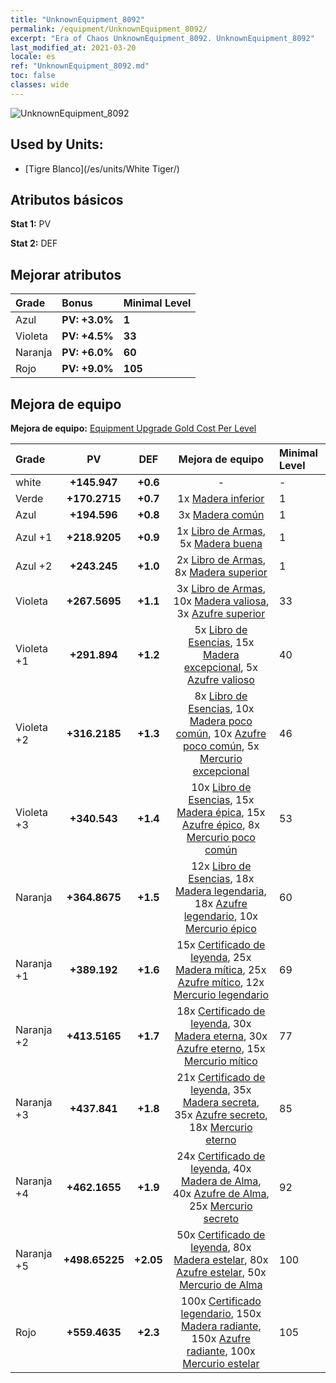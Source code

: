 ```yaml
---
title: "UnknownEquipment_8092"
permalink: /equipment/UnknownEquipment_8092/
excerpt: "Era of Chaos UnknownEquipment_8092. UnknownEquipment_8092"
last_modified_at: 2021-03-20
locale: es
ref: "UnknownEquipment_8092.md"
toc: false
classes: wide
---
```


  ![UnknownEquipment_8092](/images/e/e_8092.png)

## Used by Units:

* [Tigre Blanco](/es/units/White Tiger/) 


## Atributos básicos
 **Stat 1:** PV

 **Stat 2:** DEF

## Mejorar atributos

  |     Grade    |   Bonus | Minimal Level | 
  |:-------------|:--------|:--------------| 
  | Azul | **PV: +3.0%** | **1** | 
  | Violeta | **PV: +4.5%** | **33** | 
  | Naranja | **PV: +6.0%** | **60** | 
  | Rojo | **PV: +9.0%** | **105** | 


## Mejora de equipo
 **Mejora de equipo:** [Equipment Upgrade Gold Cost Per Level](/equipment/EquipmentUpgradeCostPerLevel/) 

  |          Grade      | PV | DEF | Mejora de equipo | Minimal Level |
  |:--------------------|:---------:|:---------:|:----------------:|:--------------|
  | white | **+145.947** | **+0.6** | - | - |
  | Verde | **+170.2715** | **+0.7** | 1x [Madera inferior](/es/Items/mat_1/) | 1 |
  | Azul | **+194.596** | **+0.8** | 3x [Madera común](/es/Items/mat_7/) | 1 |
  | Azul +1 | **+218.9205** | **+0.9** | 1x [Libro de Armas](/es/Items/mat_18/), 5x [Madera buena](/es/Items/mat_13/) | 1 |
  | Azul +2 | **+243.245** | **+1.0** | 2x [Libro de Armas](/es/Items/mat_25/), 8x [Madera superior](/es/Items/mat_20/) | 1 |
  | Violeta | **+267.5695** | **+1.1** | 3x [Libro de Armas](/es/Items/mat_32/), 10x [Madera valiosa](/es/Items/mat_27/), 3x [Azufre superior](/es/Items/mat_22/) | 33 |
  | Violeta +1 | **+291.894** | **+1.2** | 5x [Libro de Esencias](/es/Items/mat_39/), 15x [Madera excepcional](/es/Items/mat_34/), 5x [Azufre valioso](/es/Items/mat_29/) | 40 |
  | Violeta +2 | **+316.2185** | **+1.3** | 8x [Libro de Esencias](/es/Items/mat_46/), 10x [Madera poco común](/es/Items/mat_41/), 10x [Azufre poco común](/es/Items/mat_43/), 5x [Mercurio excepcional](/es/Items/mat_35/) | 46 |
  | Violeta +3 | **+340.543** | **+1.4** | 10x [Libro de Esencias](/es/Items/mat_53/), 15x [Madera épica](/es/Items/mat_48/), 15x [Azufre épico](/es/Items/mat_50/), 8x [Mercurio poco común](/es/Items/mat_42/) | 53 |
  | Naranja | **+364.8675** | **+1.5** | 12x [Libro de Esencias](/es/Items/mat_60/), 18x [Madera legendaria](/es/Items/mat_55/), 18x [Azufre legendario](/es/Items/mat_57/), 10x [Mercurio épico](/es/Items/mat_49/) | 60 |
  | Naranja +1 | **+389.192** | **+1.6** | 15x [Certificado de leyenda](/es/Items/mat_67/), 25x [Madera mítica](/es/Items/mat_62/), 25x [Azufre mítico](/es/Items/mat_64/), 12x [Mercurio legendario](/es/Items/mat_56/) | 69 |
  | Naranja +2 | **+413.5165** | **+1.7** | 18x [Certificado de leyenda](/es/Items/mat_74/), 30x [Madera eterna](/es/Items/mat_69/), 30x [Azufre eterno](/es/Items/mat_71/), 15x [Mercurio mítico](/es/Items/mat_63/) | 77 |
  | Naranja +3 | **+437.841** | **+1.8** | 21x [Certificado de leyenda](/es/Items/mat_81/), 35x [Madera secreta](/es/Items/mat_76/), 35x [Azufre secreto](/es/Items/mat_78/), 18x [Mercurio eterno](/es/Items/mat_70/) | 85 |
  | Naranja +4 | **+462.1655** | **+1.9** | 24x [Certificado de leyenda](/es/Items/mat_88/), 40x [Madera de Alma](/es/Items/mat_83/), 40x [Azufre de Alma](/es/Items/mat_85/), 25x [Mercurio secreto](/es/Items/mat_77/) | 92 |
  | Naranja +5 | **+498.65225** | **+2.05** | 50x [Certificado de leyenda](/es/Items/mat_95/), 80x [Madera estelar](/es/Items/mat_90/), 80x [Azufre estelar](/es/Items/mat_92/), 50x [Mercurio de Alma](/es/Items/mat_84/) | 100 |
  | Rojo | **+559.4635** | **+2.3** | 100x [Certificado legendario](/es/Items/mat_102/), 150x [Madera radiante](/es/Items/mat_97/), 150x [Azufre radiante](/es/Items/mat_99/), 100x [Mercurio estelar](/es/Items/mat_91/) | 105 |

